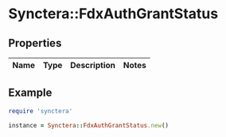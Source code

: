 # Synctera::FdxAuthGrantStatus

## Properties

| Name | Type | Description | Notes |
| ---- | ---- | ----------- | ----- |

## Example

```ruby
require 'synctera'

instance = Synctera::FdxAuthGrantStatus.new()
```

